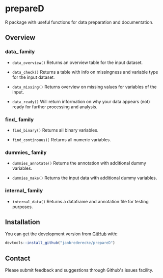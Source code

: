 # prepareD

R package with useful functions for data preparation and documentation.

## Overview

### data_ family

-   `data_overview()` Returns an overview table for the input dataset.

-   `data_check()` Returns a table with info on missingness and variable type
for the input dataset.

-   `data_missing()` Returns overview on missing values for variables of the
input.

-   `data_ready()` Will return information on why your data appears (not) ready
for further processing and analysis.

### find_ family

-   `find_binary()` Returns all binary variables.

-   `find_continouus()` Returns all numeric variables.

### dummies_ family

-   `dummies_annotate()` Returns the annotation with additional dummy variables.

-   `dummies_make()` Returns the input data with additional dummy variables.

### internal_ family

-   `internal_data()` Returns a dataframe and annotation file for testing
purposes.

## Installation

You can get the development version from [GitHub](https://github.com/) with:

``` r
devtools::install_github("janbrederecke/prepareD")
```

## Contact
Please submit feedback and suggestions through Github's issues facility.
